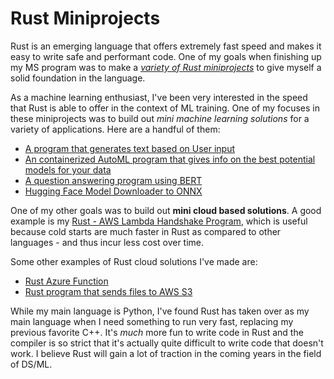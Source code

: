 # Rust Miniprojects

Rust is an emerging language that offers extremely fast speed and makes it easy to write safe and performant code. One of my goals when finishing up my MS program was to make a *[variety of Rust miniprojects](https://github.com/abzdel/rust_miniprojects)* to give myself a solid foundation in the language.

As a machine learning enthusiast, I've been very interested in the speed that Rust is able to offer in the context of ML training. One of my focuses in these miniprojects was to build out *mini machine learning solutions* for a variety of applications. Here are a handful of them:

- [A program that generates text based on User input](https://github.com/abzdel/rust_miniprojects/tree/main/generate_text)
- [An containerized AutoML program that gives info on the best potential models for your data](https://github.com/abzdel/rust_miniprojects/tree/main/rust_automl_with_docker)
- [A question answering program using BERT](https://github.com/abzdel/rust_miniprojects/tree/main/rust-bert-example)
- [Hugging Face Model Downloader to ONNX](https://github.com/abzdel/Hugging_Face_Model_Downloader)


One of my other goals was to build out **mini cloud based solutions**. A good example is my [Rust - AWS Lambda Handshake Program](https://github.com/abzdel/rust_miniprojects/tree/main/rust-lambda-handshake), which is useful because cold starts are much faster in Rust as compared to other languages - and thus incur less cost over time.

Some other examples of Rust cloud solutions I've made are:
- [Rust Azure Function](https://github.com/abzdel/rust_miniprojects/tree/main/rust-azure-function)
- [Rust program that sends files to AWS S3](https://github.com/abzdel/rust_miniprojects/tree/main/rust_s3)


While my main language is Python, I've found Rust has taken over as my main language when I need something to run very fast, replacing my previous favorite C++. It's *much* more fun to write code in Rust and the compiler is so strict that it's actually quite difficult to write code that doesn't work. I believe Rust will gain a lot of traction in the coming years in the field of DS/ML.
